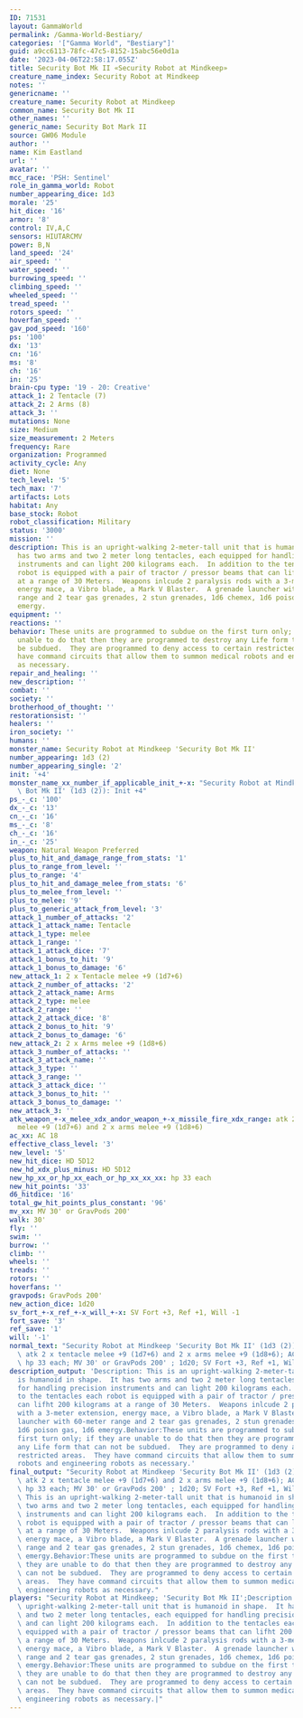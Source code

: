 ```yaml
---
ID: 71531
layout: GammaWorld
permalink: /Gamma-World-Bestiary/
categories: '["Gamma World", "Bestiary"]'
guid: a9cc6113-78fc-47c5-8152-15abc56e0d1a
date: '2023-04-06T22:58:17.055Z'
title: Security Bot Mk II «Security Robot at Mindkeep»
creature_name_index: Security Robot at Mindkeep
notes: ''
genericname: ''
creature_name: Security Robot at Mindkeep
common_name: Security Bot Mk II
other_names: ''
generic_name: Security Bot Mark II
source: GW06 Module
author: ''
name: Kim Eastland
url: ''
avatar: ''
mcc_race: 'PSH: Sentinel'
role_in_gamma_world: Robot
number_appearing_dice: 1d3
morale: '25'
hit_dice: '16'
armor: '8'
control: IV,A,C
sensors: HIUTARCMV
power: B,N
land_speed: '24'
air_speed: ''
water_speed: ''
burrowing_speed: ''
climbing_speed: ''
wheeled_speed: ''
tread_speed: ''
rotors_speed: ''
hoverfan_speed: ''
gav_pod_speed: '160'
ps: '100'
dx: '13'
cn: '16'
ms: '8'
ch: '16'
in: '25'
brain-cpu type: '19 - 20: Creative'
attack_1: 2 Tentacle (7)
attack_2: 2 Arms (8)
attack_3: ''
mutations: None
size: Medium
size_measurement: 2 Meters
frequency: Rare
organization: Programmed
activity_cycle: Any
diet: None
tech_level: '5'
tech_max: '7'
artifacts: Lots
habitat: Any
base_stock: Robot
robot_classification: Military
status: '3000'
mission: ''
description: This is an upright-walking 2-meter-tall unit that is humanoid in shape.  It
  has two arms and two 2 meter long tentacles, each equipped for handling precision
  instruments and can light 200 kilograms each.  In addition to the tentacles each
  robot is equipped with a pair of tractor / pressor beams that can lifht 200 kilograms
  at a range of 30 Meters.  Weapons inlcude 2 paralysis rods with a 3-meter extension,
  energy mace, a Vibro blade, a Mark V Blaster.  A grenade launcher with 60-meter
  range and 2 tear gas grenades, 2 stun grenades, 1d6 chemex, 1d6 poison gas, 1d6
  emergy.
equipment: ''
reactions: ''
behavior: These units are programmed to subdue on the first turn only; if they are
  unable to do that then they are programmed to destroy any Life form that can not
  be subdued.  They are programmed to deny access to certain restricted areas.  They
  have command circuits that allow them to summon medical robots and engineering robots
  as necessary.
repair_and_healing: ''
new_description: ''
combat: ''
society: ''
brotherhood_of_thought: ''
restorationsist: ''
healers: ''
iron_society: ''
humans: ''
monster_name: Security Robot at Mindkeep 'Security Bot Mk II'
number_appearing: 1d3 (2)
number_appearing_single: '2'
init: '+4'
monster_name_xx_number_if_applicable_init_+-x: "Security Robot at Mindkeep 'Security\
  \ Bot Mk II' (1d3 (2)): Init +4"
ps_-_c: '100'
dx_-_c: '13'
cn_-_c: '16'
ms_-_c: '8'
ch_-_c: '16'
in_-_c: '25'
weapon: Natural Weapon Preferred
plus_to_hit_and_damage_range_from_stats: '1'
plus_to_range_from_level: ''
plus_to_range: '4'
plus_to_hit_and_damage_melee_from_stats: '6'
plus_to_melee_from_level: ''
plus_to_melee: '9'
plus_to_generic_attack_from_level: '3'
attack_1_number_of_attacks: '2'
attack_1_attack_name: Tentacle
attack_1_type: melee
attack_1_range: ''
attack_1_attack_dice: '7'
attack_1_bonus_to_hit: '9'
attack_1_bonus_to_damage: '6'
new_attack_1: 2 x Tentacle melee +9 (1d7+6)
attack_2_number_of_attacks: '2'
attack_2_attack_name: Arms
attack_2_type: melee
attack_2_range: ''
attack_2_attack_dice: '8'
attack_2_bonus_to_hit: '9'
attack_2_bonus_to_damage: '6'
new_attack_2: 2 x Arms melee +9 (1d8+6)
attack_3_number_of_attacks: ''
attack_3_attack_name: ''
attack_3_type: ''
attack_3_range: ''
attack_3_attack_dice: ''
attack_3_bonus_to_hit: ''
attack_3_bonus_to_damage: ''
new_attack_3: ''
atk_weapon_+-x_melee_xdx_andor_weapon_+-x_missile_fire_xdx_range: atk 2 x tentacle
  melee +9 (1d7+6) and 2 x arms melee +9 (1d8+6)
ac_xx: AC 18
effective_class_level: '3'
new_level: '5'
new_hit_dice: HD 5D12
new_hd_xdx_plus_minus: HD 5D12
new_hp_xx_or_hp_xx_each_or_hp_xx_xx_xx: hp 33 each
new_hit_points: '33'
d6_hitdice: '16'
total_gw_hit_points_plus_constant: '96'
mv_xx: MV 30' or GravPods 200'
walk: 30'
fly: ''
swim: ''
burrow: ''
climb: ''
wheels: ''
treads: ''
rotors: ''
hoverfans: ''
gravpods: GravPods 200'
new_action_dice: 1d20
sv_fort_+-x_ref_+-x_will_+-x: SV Fort +3, Ref +1, Will -1
fort_save: '3'
ref_save: '1'
will: '-1'
normal_text: "Security Robot at Mindkeep 'Security Bot Mk II' (1d3 (2)): Init +4;\
  \ atk 2 x tentacle melee +9 (1d7+6) and 2 x arms melee +9 (1d8+6); AC 18; HD 5D12\
  \ hp 33 each; MV 30' or GravPods 200' ; 1d20; SV Fort +3, Ref +1, Will -1"
description_output: 'Description: This is an upright-walking 2-meter-tall unit that
  is humanoid in shape.  It has two arms and two 2 meter long tentacles, each equipped
  for handling precision instruments and can light 200 kilograms each.  In addition
  to the tentacles each robot is equipped with a pair of tractor / pressor beams that
  can lifht 200 kilograms at a range of 30 Meters.  Weapons inlcude 2 paralysis rods
  with a 3-meter extension, energy mace, a Vibro blade, a Mark V Blaster.  A grenade
  launcher with 60-meter range and 2 tear gas grenades, 2 stun grenades, 1d6 chemex,
  1d6 poison gas, 1d6 emergy.Behavior:These units are programmed to subdue on the
  first turn only; if they are unable to do that then they are programmed to destroy
  any Life form that can not be subdued.  They are programmed to deny access to certain
  restricted areas.  They have command circuits that allow them to summon medical
  robots and engineering robots as necessary.'
final_output: "Security Robot at Mindkeep 'Security Bot Mk II' (1d3 (2)): Init +4;\
  \ atk 2 x tentacle melee +9 (1d7+6) and 2 x arms melee +9 (1d8+6); AC 18; HD 5D12\
  \ hp 33 each; MV 30' or GravPods 200' ; 1d20; SV Fort +3, Ref +1, Will -1NoneDescription:\
  \ This is an upright-walking 2-meter-tall unit that is humanoid in shape.  It has\
  \ two arms and two 2 meter long tentacles, each equipped for handling precision\
  \ instruments and can light 200 kilograms each.  In addition to the tentacles each\
  \ robot is equipped with a pair of tractor / pressor beams that can lifht 200 kilograms\
  \ at a range of 30 Meters.  Weapons inlcude 2 paralysis rods with a 3-meter extension,\
  \ energy mace, a Vibro blade, a Mark V Blaster.  A grenade launcher with 60-meter\
  \ range and 2 tear gas grenades, 2 stun grenades, 1d6 chemex, 1d6 poison gas, 1d6\
  \ emergy.Behavior:These units are programmed to subdue on the first turn only; if\
  \ they are unable to do that then they are programmed to destroy any Life form that\
  \ can not be subdued.  They are programmed to deny access to certain restricted\
  \ areas.  They have command circuits that allow them to summon medical robots and\
  \ engineering robots as necessary."
players: "Security Robot at Mindkeep; 'Security Bot Mk II';Description: This is an\
  \ upright-walking 2-meter-tall unit that is humanoid in shape.  It has two arms\
  \ and two 2 meter long tentacles, each equipped for handling precision instruments\
  \ and can light 200 kilograms each.  In addition to the tentacles each robot is\
  \ equipped with a pair of tractor / pressor beams that can lifht 200 kilograms at\
  \ a range of 30 Meters.  Weapons inlcude 2 paralysis rods with a 3-meter extension,\
  \ energy mace, a Vibro blade, a Mark V Blaster.  A grenade launcher with 60-meter\
  \ range and 2 tear gas grenades, 2 stun grenades, 1d6 chemex, 1d6 poison gas, 1d6\
  \ emergy.Behavior:These units are programmed to subdue on the first turn only; if\
  \ they are unable to do that then they are programmed to destroy any Life form that\
  \ can not be subdued.  They are programmed to deny access to certain restricted\
  \ areas.  They have command circuits that allow them to summon medical robots and\
  \ engineering robots as necessary.|"
---
```

</br>